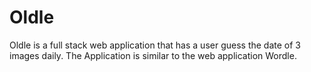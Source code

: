 # Oldle

Oldle is a full stack web application that has a user guess the date of 3 images daily. The Application is similar to the web application Wordle. 
